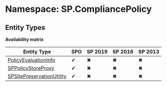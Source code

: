 # Namespace: SP.CompliancePolicy
## Entity Types

**Availability matrix**

Entity Type | SPO | SP 2019 | SP 2016 | SP 2013
----------|-----|---------|---------|--------
[PolicyEvaluationInfo](./EntityTypes/PolicyEvaluationInfo) | ✔ | ✖ | ✖ | ✖
[SPPolicyStoreProxy](./EntityTypes/SPPolicyStoreProxy) | ✔ | ✖ | ✖ | ✖
[SPSitePreservationUtility](./EntityTypes/SPSitePreservationUtility) | ✔ | ✖ | ✖ | ✖
